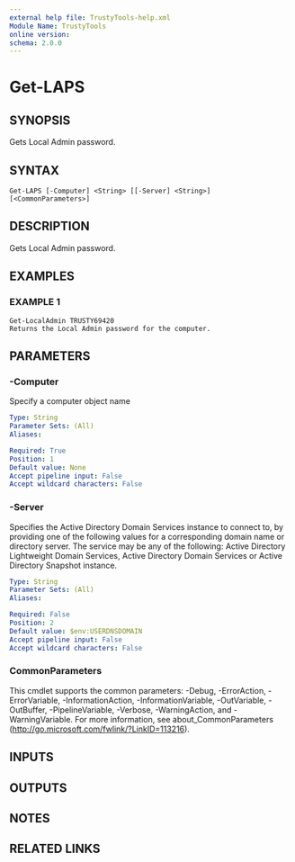 ```yaml
---
external help file: TrustyTools-help.xml
Module Name: TrustyTools
online version:
schema: 2.0.0
---
```


# Get-LAPS

## SYNOPSIS
Gets Local Admin password.

## SYNTAX

```
Get-LAPS [-Computer] <String> [[-Server] <String>] [<CommonParameters>]
```

## DESCRIPTION
Gets Local Admin password.

## EXAMPLES

### EXAMPLE 1
```
Get-LocalAdmin TRUSTY69420
Returns the Local Admin password for the computer.
```

## PARAMETERS

### -Computer
Specify a computer object name

```yaml
Type: String
Parameter Sets: (All)
Aliases:

Required: True
Position: 1
Default value: None
Accept pipeline input: False
Accept wildcard characters: False
```

### -Server
Specifies the Active Directory Domain Services instance to connect to, by providing one of the following values for a corresponding domain name or directory server.
The service
may be any of the following:  Active Directory Lightweight Domain Services, Active Directory Domain Services or Active Directory Snapshot instance.

```yaml
Type: String
Parameter Sets: (All)
Aliases:

Required: False
Position: 2
Default value: $env:USERDNSDOMAIN
Accept pipeline input: False
Accept wildcard characters: False
```

### CommonParameters
This cmdlet supports the common parameters: -Debug, -ErrorAction, -ErrorVariable, -InformationAction, -InformationVariable, -OutVariable, -OutBuffer, -PipelineVariable, -Verbose, -WarningAction, and -WarningVariable.
For more information, see about_CommonParameters (http://go.microsoft.com/fwlink/?LinkID=113216).

## INPUTS

## OUTPUTS

## NOTES

## RELATED LINKS
